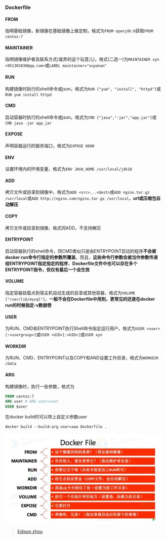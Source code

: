 ### Dockerfile

#### FROM

指明基础镜像，新镜像在基础镜像上做定制，格式为`FROM openjdk:8`获取`FROM centos:7`

#### MAINTAINER

指明镜像维护者及联系方式(谁弄的这个玩意儿)，格式(二选一)为`MAINTAINER xyn <951301830@qq.com>`或`LABEL maintainer="xuyanan"`

#### RUN

构建镜像时执行的shell命令或json，格式为`RUN ["yum", "install", "httpd"]`或`RUN yum install httpd`

#### CMD

启动容器时执行的shell命令或json，格式为`CMD ["java","-jar","app.jar"]`或`CMD java -jar app.jar`

#### EXPOSE

声明容器运行的服务端口，格式为`EXPOSE 8080`

#### ENV

设置环境内的环境变量，格式为`ENV JAVA_HOME /usr/local/jdk18`

#### ADD

拷贝文件或目录到镜像中，格式为`ADD <src>...<dest>`或`ADD nginx.tar.gz /usr/local`或`ADD http://nginx.com/nginx.tar.gz /usr/local`，**url或压缩包自动解压**

#### COPY

拷贝文件或目录到镜像，格式同ADD，不支持解压

#### ENTRYPOINT

启动容器执行的shell命令，同CMD类似只是由ENTRYPOINT启动的程序**不会被docker run命令行指定的参数所覆盖**，而且，**这些命令行参数会被当作参数传递给ENTRYPOINT指定指定的程序**，**Dockerfile文件中也可以存在多个ENTRYPOINT指令，但仅有最后一个会生效**

#### VOLUME

指定容器挂载点到宿主机自动生成的目录或其他容器，格式为`VOLUME ["/var/lib/mysql"]`，**一般不会在Dockerfile中用到，更常见的还是在docker run的时候指定-v数据卷**

#### USER

为RUN、CMD和ENTRYPOINT执行Shell命令指定运行用户，格式为`USER <user>[:<usergroup>]`或`USER <UID>[:<UID>]`或`USER xyn`

#### WORKDIR

为RUN、CMD、ENTRYPOINT以及COPY和AND设置工作目录，格式为`WORKDIR /data`

#### ARG

构建镜像时，执行一些参数，格式为

```dockerfile
FROM centos:7
ARG user # ARG user=root
USER $user
```

在docker build时可以带上自定义参数user

```dockerfile
docker build --build-arg user=aaa Dockerfile .
```

![](.\img\dockerfile.png)

> [Edison zhou](https://www.cnblogs.com/edisonchou/p/dockerfile_inside_introduction.html)